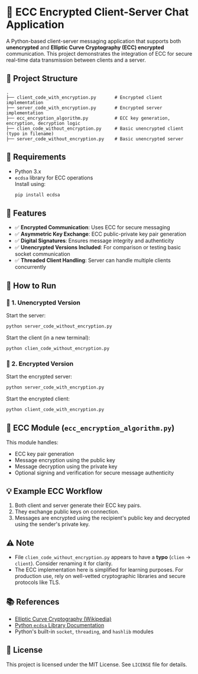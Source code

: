 # 🔐 ECC Encrypted Client-Server Chat Application

A Python-based client-server messaging application that supports both **unencrypted** and **Elliptic Curve Cryptography (ECC) encrypted** communication. This project demonstrates the integration of ECC for secure real-time data transmission between clients and a server.

## 📂 Project Structure

```
.
├── client_code_with_encryption.py       # Encrypted client implementation
├── server_code_with_encryption.py       # Encrypted server implementation
├── ecc_encryption_algorithm.py          # ECC key generation, encryption, decryption logic
├── clien_code_without_encryption.py     # Basic unencrypted client (typo in filename)
├── server_code_without_encryption.py    # Basic unencrypted server
```

## 🔧 Requirements

- Python 3.x
- `ecdsa` library for ECC operations  
  Install using:
  ```bash
  pip install ecdsa
  ```

## 🔐 Features

- ✅ **Encrypted Communication**: Uses ECC for secure messaging
- ✅ **Asymmetric Key Exchange**: ECC public-private key pair generation
- ✅ **Digital Signatures**: Ensures message integrity and authenticity
- ✅ **Unencrypted Versions Included**: For comparison or testing basic socket communication
- ✅ **Threaded Client Handling**: Server can handle multiple clients concurrently

## 🚀 How to Run

### 🔸 1. Unencrypted Version

Start the server:
```bash
python server_code_without_encryption.py
```

Start the client (in a new terminal):
```bash
python clien_code_without_encryption.py
```

### 🔸 2. Encrypted Version

Start the encrypted server:
```bash
python server_code_with_encryption.py
```

Start the encrypted client:
```bash
python client_code_with_encryption.py
```

## 🔐 ECC Module (`ecc_encryption_algorithm.py`)

This module handles:
- ECC key pair generation
- Message encryption using the public key
- Message decryption using the private key
- Optional signing and verification for secure message authenticity

## 💡 Example ECC Workflow

1. Both client and server generate their ECC key pairs.
2. They exchange public keys on connection.
3. Messages are encrypted using the recipient's public key and decrypted using the sender's private key.

## ⚠️ Note

- File `clien_code_without_encryption.py` appears to have a **typo** (`clien` → `client`). Consider renaming it for clarity.
- The ECC implementation here is simplified for learning purposes. For production use, rely on well-vetted cryptographic libraries and secure protocols like TLS.

## 📚 References

- [Elliptic Curve Cryptography (Wikipedia)](https://en.wikipedia.org/wiki/Elliptic-curve_cryptography)
- [Python `ecdsa` Library Documentation](https://pypi.org/project/ecdsa/)
- Python's built-in `socket`, `threading`, and `hashlib` modules

## 📜 License

This project is licensed under the MIT License. See `LICENSE` file for details.

